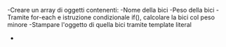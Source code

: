<!-- Consegna Snack 1:
Creare un array di oggetti:
Ogni oggetto descriverà una bici da corsa con le seguenti proprietà: nome e peso.
Stampare a schermo la bici con peso minore utilizzando template literal -->

<!-- RISOLUZIONE SNACK 1 -->

-Creare un array di oggetti contenenti:
    -Nome della bici
    -Peso della bici
-Tramite for-each e istruzione condizionale if(), calcolare la bici col peso minore
-Stampare l'oggetto di quella bici tramite template literal

<!-- Consegna Snack 2:
Creare un array di oggetti:
Ogni oggetto descriverà una bici da corsa con le seguenti proprietà: nome e peso.
Stampare a schermo la bici con peso minore utilizzando  template literal -->

<!-- RISOLUZIONE SNACK 2 -->

-